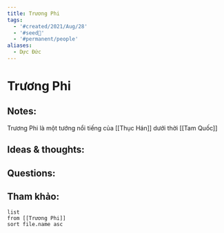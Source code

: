 ```yaml
---
title: Trương Phi
tags:
  - '#created/2021/Aug/28'
  - '#seed🥜'
  - '#permanent/people'
aliases:
  - Dực Đức
---
```

# Trương Phi

## Notes:
Trương Phi là một tướng nổi tiếng của [[Thục Hán]] dưới thời [[Tam Quốc]]

## Ideas & thoughts:

## Questions:


## Tham khảo:
```dataview
list
from [[Trương Phi]]
sort file.name asc
```
